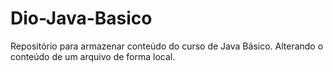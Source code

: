 # Dio-Java-Basico
Repositório para armazenar conteúdo do curso de Java Básico.
Alterando o conteúdo de um arquivo de forma local.